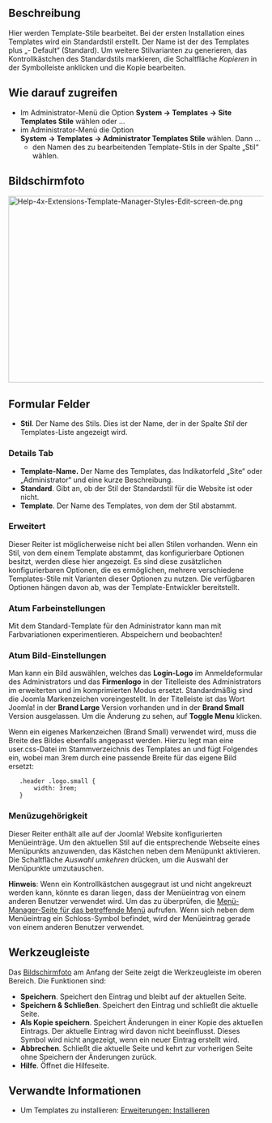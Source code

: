 <!-- Filename: Help4.x:Templates:_Edit_Style / Display title: Templates: Stile bearbeiten -->

## Beschreibung

Hier werden Template-Stile bearbeitet. Bei der ersten Installation eines
Templates wird ein Standardstil erstellt. Der Name ist der des Templates
plus „- Default“ (Standard). Um weitere Stilvarianten zu generieren, das
Kontrollkästchen des Standardstils markieren, die Schaltfläche
*Kopieren* in der Symbolleiste anklicken und die Kopie bearbeiten.

## Wie darauf zugreifen

- Im Administrator-Menü die Option **System → Templates → Site
  Templates Stile** wählen oder ...
- im Administrator-Menü die Option
  **System → Templates → Administrator Templates Stile** wählen.
  Dann ...
  - den Namen des zu bearbeitenden Template-Stils in der Spalte „Stil“
    wählen.

## Bildschirmfoto

<img
src="https://docs.joomla.org/images/thumb/f/f3/Help-4x-Extensions-Template-Manager-Styles-Edit-screen-de.png/800px-Help-4x-Extensions-Template-Manager-Styles-Edit-screen-de.png"
decoding="async"
srcset="https://docs.joomla.org/images/thumb/f/f3/Help-4x-Extensions-Template-Manager-Styles-Edit-screen-de.png/1200px-Help-4x-Extensions-Template-Manager-Styles-Edit-screen-de.png 1.5x, https://docs.joomla.org/images/f/f3/Help-4x-Extensions-Template-Manager-Styles-Edit-screen-de.png 2x"
data-file-width="1498" data-file-height="689" width="800" height="368"
alt="Help-4x-Extensions-Template-Manager-Styles-Edit-screen-de.png" />

## Formular Felder

- **Stil**. Der Name des Stils. Dies ist der Name, der in der Spalte
  *Stil* der Templates-Liste angezeigt wird.

### Details Tab

- **Template-Name.** Der Name des Templates, das Indikatorfeld „Site“
  oder „Administrator“ und eine kurze Beschreibung.
- **Standard**. Gibt an, ob der Stil der Standardstil für die Website
  ist oder nicht.
- **Template**. Der Name des Templates, von dem der Stil abstammt.

### Erweitert

Dieser Reiter ist möglicherweise nicht bei allen Stilen vorhanden. Wenn
ein Stil, von dem einem Template abstammt, das konfigurierbare Optionen
besitzt, werden diese hier angezeigt. Es sind diese zusätzlichen
konfigurierbaren Optionen, die es ermöglichen, mehrere verschiedene
Templates-Stile mit Varianten dieser Optionen zu nutzen. Die verfügbaren
Optionen hängen davon ab, was der Template-Entwickler bereitstellt.

### Atum Farbeinstellungen

Mit dem Standard-Template für den Administrator kann man mit
Farbvariationen experimentieren. Abspeichern und beobachten!

### Atum Bild-Einstellungen

Man kann ein Bild auswählen, welches das **Login-Logo** im
Anmeldeformular des Administrators und das **Firmenlogo** in der
Titelleiste des Administrators im erweiterten und im komprimierten Modus
ersetzt. Standardmäßig sind die Joomla Markenzeichen voreingestellt. In
der Titelleiste ist das Wort Joomla! in der **Brand Large** Version
vorhanden und in der **Brand Small** Version ausgelassen. Um die
Änderung zu sehen, auf **Toggle Menu** klicken.

Wenn ein eigenes Markenzeichen (Brand Small) verwendet wird, muss die
Breite des Bildes ebenfalls angepasst werden. Hierzu legt man eine
user.css-Datei im Stammverzeichnis des Templates an und fügt Folgendes
ein, wobei man 3rem durch eine passende Breite für das eigene Bild
ersetzt:

       .header .logo.small {
           width: 3rem;
       }

### Menüzugehörigkeit

Dieser Reiter enthält alle auf der Joomla! Website konfigurierten
Menüeinträge. Um den aktuellen Stil auf die entsprechende Webseite eines
Menüpunkts anzuwenden, das Kästchen neben dem Menüpunkt aktivieren. Die
Schaltfläche *Auswahl umkehren* drücken, um die Auswahl der Menüpunkte
umzutauschen.

**Hinweis**: Wenn ein Kontrollkästchen ausgegraut ist und nicht
angekreuzt werden kann, könnte es daran liegen, dass der Menüeintrag von
einem anderen Benutzer verwendet wird. Um das zu überprüfen, die
[Menü-Manager-Seite für das betreffende
Menü](https://docs.joomla.org/Help4.x:Menus:_Items/de "Help4.x:Menus: Items/de")
aufrufen. Wenn sich neben dem Menüeintrag ein Schloss-Symbol befindet,
wird der Menüeintrag gerade von einem anderen Benutzer verwendet.

## Werkzeugleiste

Das [Bildschirmfoto](#Bildschirmfoto) am Anfang der Seite zeigt die
Werkzeugleiste im oberen Bereich. Die Funktionen sind:

- **Speichern**. Speichert den Eintrag und bleibt auf der aktuellen
  Seite.
- **Speichern & Schließen**. Speichert den Eintrag und schließt die
  aktuelle Seite.
- **Als Kopie speichern**. Speichert Änderungen in einer Kopie des
  aktuellen Eintrags. Der aktuelle Eintrag wird davon nicht beeinflusst.
  Dieses Symbol wird nicht angezeigt, wenn ein neuer Eintrag erstellt
  wird.
- **Abbrechen**. Schließt die aktuelle Seite und kehrt zur vorherigen
  Seite ohne Speichern der Änderungen zurück.
- **Hilfe**. Öffnet die Hilfeseite.

## Verwandte Informationen

- Um Templates zu installieren: [Erweiterungen:
  Installieren](https://docs.joomla.org/Help4.x:Extensions:_Install/de "Help4.x:Extensions: Install/de")
